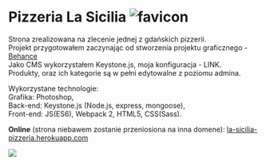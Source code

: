 # Pizzeria La Sicilia  ![favicon](https://images84.fotosik.pl/903/967be7e0d9ddbbfc.png)
<p>Strona zrealizowana na zlecenie jednej z gdańskich pizzerii.<br>
Projekt przygotowałem zaczynając od stworzenia projektu graficznego - <a href="https://www.behance.net/gallery/58871905/Pizzeria" target="_blank">Behance</a><br>
Jako CMS wykorzystałem Keystone.js, moja konfiguracja - LINK.<br>
Produkty, oraz ich kategorie są w pełni edytowalne z poziomu admina.</p>

<p>Wykorzystane technologie:<br>
Grafika: Photoshop,<br>
Back-end: Keystone.js (Node.js, express, mongoose),<br>
Front-end: JS(ES6), Webpack 2, HTML5, CSS(Sass).</br>


<p><strong>Online</strong> (strona niebawem zostanie przeniosiona na inna domene):
<a href="https://la-sicilia-pizzeria.herokuapp.com/" target="_blank">la-sicilia-pizzeria.herokuapp.com</a></p>

<img src="https://images82.fotosik.pl/904/2014279e1f6c910d.jpg">
